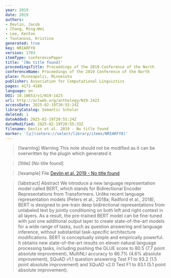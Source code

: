 ```yaml
---
year: 2019
date: 2019
authors:
- Devlin, Jacob
- Chang, Ming-Wei
- Lee, Kenton
- Toutanova, Kristina
generated: true
key: NRIARFY8
version: 1783
itemType: conferencePaper
title: '[No title found]'
proceedingsTitle: Proceedings of the 2019 Conference of the North
conferenceName: Proceedings of the 2019 Conference of the North
place: Minneapolis, Minnesota
publisher: Association for Computational Linguistics
pages: 4171-4186
language: en
DOI: 10.18653/v1/N19-1423
url: http://aclweb.org/anthology/N19-1423
accessDate: 2025-02-19T20:55:24Z
libraryCatalog: Semantic Scholar
deleted: 1
dateAdded: 2025-02-19T20:55:24Z
dateModified: 2025-02-19T20:55:33Z
filename: Devlin et al. 2019 - No title found
marker: '[🇿](zotero://select/library/items/NRIARFY8)'
---
```



 > 
 > \[!warning\] Warning
 > This note should not be modified as it can be overwritten by the plugin which generated it

 > 
 > \[!title\] \[No title found\]

 > 
 > \[!example\] File
 > [Devlin et al. 2019 - No title found](Devlin%20et%20al.%202019%20-%20No%20title%20found.pdf)

 > 
 > \[!abstract\] Abstract
 > We introduce a new language representation model called BERT, which stands for Bidirectional Encoder Representations from Transformers. Unlike recent language representation models (Peters et al., 2018a; Radford et al., 2018), BERT is designed to pre-train deep bidirectional representations from unlabeled text by jointly conditioning on both left and right context in all layers. As a result, the pre-trained BERT model can be fine-tuned with just one additional output layer to create state-of-the-art models for a wide range of tasks, such as question answering and language inference, without substantial task-specific architecture modifications. BERT is conceptually simple and empirically powerful. It obtains new state-of-the-art results on eleven natural language processing tasks, including pushing the GLUE score to 80.5 (7.7 point absolute improvement), MultiNLI accuracy to 86.7% (4.6% absolute improvement), SQuAD v1.1 question answering Test F1 to 93.2 (1.5 point absolute improvement) and SQuAD v2.0 Test F1 to 83.1 (5.1 point absolute improvement).
